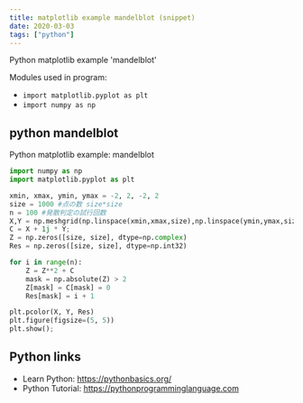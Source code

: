 ```yaml
---
title: matplotlib example mandelblot (snippet)
date: 2020-03-03
tags: ["python"]
---
```

Python matplotlib example 'mandelblot'


Modules used in program: 
* `import matplotlib.pyplot as plt`
* `import numpy as np`

## python mandelblot

Python matplotlib example: mandelblot

```python
import numpy as np
import matplotlib.pyplot as plt

xmin, xmax, ymin, ymax = -2, 2, -2, 2
size = 1000 #点の数 size*size
n = 100 #発散判定の試行回数
X,Y = np.meshgrid(np.linspace(xmin,xmax,size),np.linspace(ymin,ymax,size))
C = X + 1j * Y;
Z = np.zeros([size, size], dtype=np.complex)
Res = np.zeros([size, size], dtype=np.int32)

for i in range(n):
    Z = Z**2 + C
    mask = np.absolute(Z) > 2
    Z[mask] = C[mask] = 0
    Res[mask] = i + 1

plt.pcolor(X, Y, Res)
plt.figure(figsize=(5, 5))
plt.show();

```

## Python links

- Learn Python: https://pythonbasics.org/
- Python Tutorial: https://pythonprogramminglanguage.com
